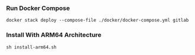 ### Run Docker Compose

`docker stack deploy --compose-file ./docker/docker-compose.yml gitlab`

### Install With ARM64 Architecture

`sh install-arm64.sh`
